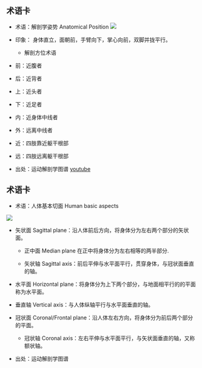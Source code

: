 术语卡
- 
- 术语：解剖学姿势 Anatomical Position
![](https://image1.slideserve.com/2318417/correct-anatomical-position-n.jpg)
- 印象：
 身体直立，面朝前，手臂向下，掌心向前，双脚并拢平行。

  - 解剖方位术语

- 前：近腹者
- 后：近背者
- 上：近头者
- 下：近足者
- 内：近身体中线者
- 外：远离中线者
- 近：四肢靠近躯干根部
- 远：四肢远离躯干根部
- 出处：运动解剖学图谱  [youtube](https://www.youtube.com/watch?v=J8E2eS_1njA)


术语卡
- 



- 术语：人体基本切面 Human basic aspects

![](http://s9.sinaimg.cn/mw690/0045Y76hgy6GJgY0tKga8&690)

- 矢状面 Sagittal plane：沿人体前后方向，将身体分为左右两个部分的矢状面。

  - 正中面 Median plane 在正中将身体分为左右相等的两半部分.
  
  - 矢状轴 Sagittal axis：前后平伸与水平面平行，贯穿身体，与冠状面垂直的轴。
  
- 水平面 Horizontal plane：将身体分为上下两个部分，与地面相平行的的平面称为水平面。

 - 垂直轴 Vertical axis：与人体纵轴平行与水平面垂直的轴。

- 冠状面 Coronal/Frontal plane：沿人体左右方向，将身体分为前后两个部分的平面。

  - 冠状轴 Coronal axis：左右平伸与水平面平行，与矢状面垂直的轴，又称额状轴。



- 出处：运动解剖学图谱
      


